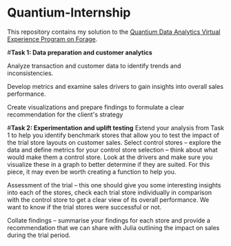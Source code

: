 # Quantium-Internship
This repository contains my solution to the [Quantium Data Analytics Virtual Experience Program on Forage](https://www.theforage.com/virtual-internships/prototype/NkaC7knWtjSbi6aYv/Data-Analytics?ref=DsEXFixxovqkRxR2u).

#**Task 1: Data preparation and customer analytics**

Analyze transaction and customer data to identify trends and inconsistencies. 

Develop metrics and examine sales drivers to gain insights into overall sales performance. 

Create visualizations and prepare findings to formulate a clear recommendation for the client's strategy

#**Task 2: Experimentation and uplift testing**
Extend your analysis from Task 1 to help you identify benchmark stores that allow you to test the impact of the trial store layouts on customer sales.                                  Select control stores – explore the data and define metrics for your control store selection – think about what would make them a control store. Look at the drivers and make sure you visualize these in a graph to better determine if they are suited. For this piece, it may even be worth creating a function to help you.

Assessment of the trial – this one should give you some interesting insights into each of the stores, check each trial store individually in comparison with the control store to get a clear view of its overall performance. We want to know if the trial stores were successful or not.

Collate findings – summarise your findings for each store and provide a recommendation that we can share with Julia outlining the impact on sales during the trial period.
